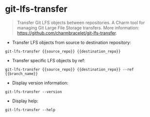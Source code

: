 # git-lfs-transfer

> Transfer Git LFS objects between repositories.
> A Charm tool for managing Git Large File Storage transfers.
> More information: <https://github.com/charmbracelet/git-lfs-transfer>.

- Transfer LFS objects from source to destination repository:

`git-lfs-transfer {{source_repo}} {{destination_repo}}`

- Transfer specific LFS objects by ref:

`git-lfs-transfer {{source_repo}} {{destination_repo}} --ref {{branch_name}}`

- Display version information:

`git-lfs-transfer --version`

- Display help:

`git-lfs-transfer --help`

